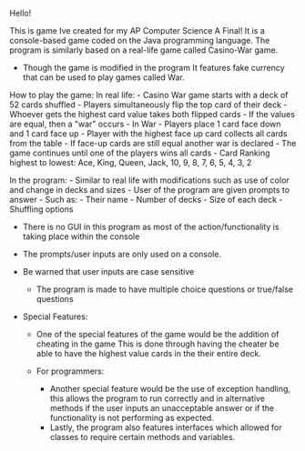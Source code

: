 Hello!

This is game Ive created for my AP Computer Science A Final!
It is a console-based game coded on the Java programming language.
The program is similarly based on a real-life game called Casino-War game.
- Though the game is modified in the program
It features fake currency that can be used to play games called War.

How to play the game:
  In real life:
    - Casino War game starts with a deck of 52 cards shuffled
    - Players simultaneously flip the top card of their deck
    - Whoever gets the highest card value takes both flipped cards
    - If the values are equal, then a "war" occurs
      - In War
        - Players place 1 card face down and 1 card face up
        - Player with the highest face up card collects all cards from the table
        - If face-up cards are still equal another war is declared
    - The game continues until one of the players wins all cards
    - Card Ranking highest to lowest: Ace, King, Queen, Jack, 10, 9, 8, 7, 6, 5, 4, 3, 2
      
  In the program:
    - Similar to real life with modifications such as use of color and change  in decks and sizes
    - User of the program are given prompts to answer
      - Such as:
        - Their name
        - Number of decks
        - Size of each deck
        - Shuffling options
  
  - There is no GUI in this program as most of the action/functionality is taking place within the console
  - The prompts/user inputs are only used on a console.
  - Be warned that user inputs are case sensitive
    - The program is made to have multiple choice questions or true/false questions

- Special Features:
  - One of the special features of the game would be the addition of cheating in the game
  This is done through having the cheater be able to have the highest value cards in the
  their entire deck.
  
  - For programmers:
    - Another special feature would be the use of exception handling, this allows the program
  to run correctly and in alternative methods if the user inputs an unacceptable answer
  or if the functionality is not performing as expected.
    - Lastly, the program also features interfaces which allowed for classes to require 
    certain methods and variables.
